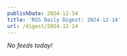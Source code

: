 ```yaml
---
publishDate: 2024-12-14
title: 'RSS Daily Digest: 2024-12-14'
url: /digest/2024-12-14
---
```


_No feeds today!_

